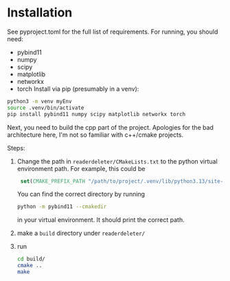 # Installation

See pyproject.toml for the full list of requirements.
For running, you should need:
- pybind11
- numpy
- scipy
- matplotlib
- networkx
- torch
Install via pip (presumably in a venv):
```sh
python3 -m venv myEnv
source .venv/bin/activate
pip install pybind11 numpy scipy matplotlib networkx torch
```

Next, you need to build the cpp part of the project. Apologies for the bad architecture here,
I'm not so familiar with c++/cmake projects.

Steps:
1. Change the path in `readerdeleter/CMakeLists.txt` to the python virtual environment path.
   For example, this could be
   ```cmake
    set(CMAKE_PREFIX_PATH "/path/to/project/.venv/lib/python3.13/site-packages/pybind11" ${CMAKE_PREFIX_PATH})
   ```

   You can find the correct directory by running
   ```sh
   python -m pybind11 --cmakedir
   ```
   in your virtual environment. It should print the correct path.

2. make a `build` directory under `readerdeleter/`
3. run
   ```sh
   cd build/
   cmake ..
   make
   ```
